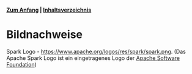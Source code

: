 #### [Zum Anfang](README.md "Hier gelangen Sie zur Startseite") | [Inhaltsverzeichnis](00_Inhaltsverzeichnis.md "Hier gelangen Sie zum Inhaltsverzeichnis")

# Bildnachweise

Spark Logo - https://www.apache.org/logos/res/spark/spark.png. (Das Apache Spark Logo ist ein eingetragenes Logo
der [Apache Software Foundation](https://www.apache.org/ "Hier geht es zur Webseite der Apache Spark Foundation"))
